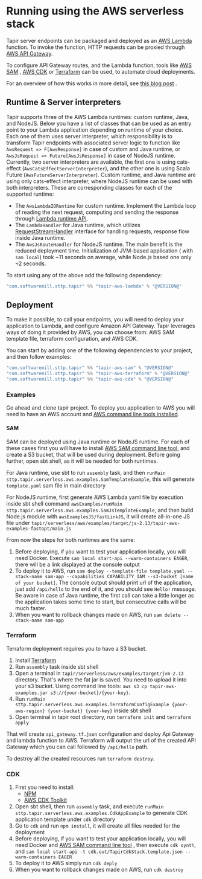 # Running using the AWS serverless stack

Tapir server endpoints can be packaged and deployed as
an [AWS Lambda](https://docs.aws.amazon.com/apigateway/latest/developerguide/http-api-develop-integrations-lambda.html) function. To invoke the
function, HTTP requests can be proxied through [AWS API Gateway](https://docs.aws.amazon.com/apigateway/latest/developerguide/welcome.html).

To configure API Gateway routes, and the Lambda function, tools like [AWS SAM](https://aws.amazon.com/serverless/sam/)
, [AWS CDK](https://aws.amazon.com/cdk/) or [Terraform](https://www.terraform.io/) can be used, to automate cloud deployments.

For an overview of how this works in more detail, see [this blog post](https://blog.softwaremill.com/tapir-serverless-a-proof-of-concept-6b8c9de4d396)
.

## Runtime & Server interpreters

Tapir supports three of the AWS Lambda runtimes: custom runtime, Java, and NodeJS. Below you have a list of classes that can be used as an entry point
to your Lambda application depending on runtime of your choice. Each one of them uses server interpreter, which responsibility is to transform Tapir
endpoints with associated server logic to function like `AwsRequest => F[AwsResponse]` in case of custom and Java runtime,
or `AwsJsRequest => Future[AwsJsResponse]` in case of NodeJS runtime. Currently, two server interpreters are available, the first one is using
cats-effect (`AwsCatsEffectServerInterpreter`), and the other one is using Scala Future (`AwsFutureServerInterpreter`). Custom runtime, and Java
runtime are using only cats-effect interpreter, where NodeJS runtime can be used with both interpreters.
These are corresponding classes for each of the supported runtime:

* The `AwsLambdaIORuntime` for custom runtime. Implement the Lambda loop of reading the next request, computing and sending the response
  through [Lambda runtime API](https://docs.aws.amazon.com/lambda/latest/dg/runtimes-api.html).
* The `LambdaHandler` for Java runtime, which
  utilizes [RequestStreamHandler](https://github.com/aws/aws-lambda-java-libs/blob/master/aws-lambda-java-core/src/main/java/com/amazonaws/services/lambda/runtime/RequestStreamHandler.java)
  interface for handling requests, response flow inside Java runtime.
* The `AwsJsRouteHandler` for NodeJS runtime. The main benefit is the reduced deployment time. Initialization of JVM-based application (
  with `sam local`) took ~11 seconds on average, while Node.js based one only ~2 seconds.

To start using any of the above add the following dependency:

```sbt
"com.softwaremill.sttp.tapir" %% "tapir-aws-lambda" % "@VERSION@"
```

## Deployment

To make it possible, to call your endpoints, you will need to deploy your application to Lambda, and configure Amazon API Gateway.
Tapir leverages ways of doing it provided by AWS, you can choose from: AWS SAM template file, terraform configuration, and AWS CDK.

You can start by adding one of the following dependencies to your project, and then follow examples:

```sbt
"com.softwaremill.sttp.tapir" %% "tapir-aws-sam" % "@VERSION@"
"com.softwaremill.sttp.tapir" %% "tapir-aws-terraform" % "@VERSION@"
"com.softwaremill.sttp.tapir" %% "tapir-aws-cdk" % "@VERSION@"
```

### Examples

Go ahead and clone tapir project. To deploy you application to AWS you will need to have an AWS account
and [AWS command line tools installed](https://docs.aws.amazon.com/cli/latest/userguide/install-cliv2.html).

#### SAM

SAM can be deployed using Java runtime or NodeJS runtime. For each of these cases first you will have to install [AWS SAM command line tool](https://docs.aws.amazon.com/serverless-application-model/latest/developerguide/serverless-sam-cli-command-reference.html), and create a S3 bucket, that will be used during deployment. Before going further, open sbt shell, as it will be needed for both runtimes.

For Java runtime, use sbt to run `assembly` task, and then `runMain sttp.tapir.serverless.aws.examples.SamTemplateExample`, this will generate `template.yaml` sam file in main directory 

For NodeJS runtime, first generate AWS Lambda yaml file by execution inside sbt shell command `awsExamples/runMain sttp.tapir.serverless.aws.examples.SamJsTemplateExample`, and then build Node.js module with `awsExamplesJS/fastLinkJS`, it will create all-in-one JS file under `tapir/serverless/aws/examples/target/js-2.13/tapir-aws-examples-fastopt/main.js`

From now the steps for both runtimes are the same:
1. Before deploying, if you want to test your application locally, you will need Docker. Execute `sam local start-api --warm-containers EAGER`, there will be a link displayed at the console output
2. To deploy it to AWS, run `sam deploy --template-file template.yaml --stack-name sam-app --capabilities CAPABILITY_IAM --s3-bucket [name of your bucket]`. The console output should print url of the application, just add `/api/hello` to the end of it, and you should see `Hello!` message. Be aware in case of Java runtime, the first call can take a little longer as the application takes some time to start, but consecutive calls will be much faster.
3. When you want to rollback changes made on AWS, run `sam delete --stack-name sam-app`

### Terraform

Terraform deployment requires you to have a S3 bucket.

1. Install [Terraform](https://learn.hashicorp.com/tutorials/terraform/install-cli)
2. Run `assembly` task inside sbt shell
3. Open a terminal in `tapir/serverless/aws/examples/target/jvm-2.13` directory. That's where the fat jar is saved. You
   need to upload it into your s3 bucket. Using command line
   tools: `aws s3 cp tapir-aws-examples.jar s3://{your-bucket}/{your-key}`.
4. Run `runMain sttp.tapir.serverless.aws.examples.TerraformConfigExample {your-aws-region} {your-bucket} {your-key}` inside sbt shell
5. Open terminal in tapir root directory, run `terraform init` and `terraform apply`

That will create `api_gateway.tf.json` configuration and deploy Api Gateway and lambda function to AWS. Terraform will
output the url of the created API Gateway which you can call followed by `/api/hello` path.

To destroy all the created resources run `terraform destroy`.

### CDK

1. First you need to install:
    * [NPM](https://docs.npmjs.com/downloading-and-installing-node-js-and-npm)
    * [AWS CDK Toolkit](https://docs.aws.amazon.com/cdk/v2/guide/cli.html)
2. Open sbt shell, then run `assembly` task, and execute `runMain sttp.tapir.serverless.aws.examples.CdkAppExample` to generate CDK application template under `cdk`
   directory
3. Go to `cdk` and run `npm install`, it will create all files needed for the deployment
4. Before deploying, if you want to test your application locally, you will need Docker
   and [AWS SAM command line tool](https://docs.aws.amazon.com/serverless-application-model/latest/developerguide/serverless-sam-cli-command-reference.html)
   , then execute `cdk synth`, and `sam local start-api -t cdk.out/TapirCdkStack.template.json --warm-containers EAGER`
5. To deploy it to AWS simply run `cdk deply`
6. When you want to rollback changes made on AWS, run `cdk destroy`
